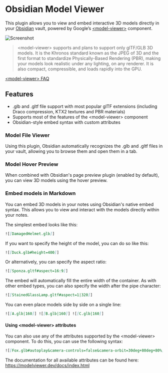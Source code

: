 # Obsidian Model Viewer

This plugin allows you to view and embed interactive 3D models directly in your [Obsidian](http://obsidian.md/) vault, powered by Google’s [\<model-viewer\>](https://modelviewer.dev/) component.

![Screenshot](screenshot.avif)

> \<model-viewer\> supports and plans to support only glTF/GLB 3D models. It is the Khronos standard known as the JPEG of 3D and the first format to standardize Physically-Based Rendering (PBR), making your models look realistic under any lighting, on any renderer. It is also compact, compressible, and loads rapidly into the GPU.

[\<model-viewer\> FAQ](https://modelviewer.dev/docs/faq.html)

## Features

- .glb and .gltf file support with most popular glTF extensions (including Draco compression, KTX2 textures and PBR materials)
- Supports most of the features of the \<model-viewer\> component
- Obsidian-style embed syntax with custom attributes

### Model File Viewer

Using this plugin, Obsidian automatically recognizes the .glb and .gltf files in your vault, allowing you to browse them and open them in a tab.

### Model Hover Preview

When combined with Obsidian's page preview plugin (enabled by default), you can view 3D models using the hover preview.

### Embed models in Markdown

You can embed 3D models in your notes using Obsidian's native embed syntax. This allows you to view and interact with the models directly within your notes.

The simplest embed looks like this:

```markdown
![[DamagedHelmet.glb]]
```

If you want to specify the height of the model, you can do so like this:

```markdown
![[Duck.glb#height=400]]
```

Or alternatively, you can specify the aspect ratio:

```markdown
![[Sponza.gltf#aspect=16:9]]
```

The embed will automatically fill the entire width of the container. As with other embed types, you can also specify the width after the pipe character:

```markdown
![[StainedGlassLamp.gltf#aspect=1|320]]
```

You can even place models side by side on a single line:

```markdown
![[A.glb|160]] ![[B.glb|160]] ![[C.glb|160]]
```

#### Using \<model-viewer\> attributes

You can also use any of the attributes supported by the \<model-viewer\> component. To do this, you can use the following syntax:

```markdown
![[Fox.glb#autoplay&camera-controls=false&camera-orbit=30deg+80deg+80%]]
```

The documentation for all available attributes can be found here: https://modelviewer.dev/docs/index.html
